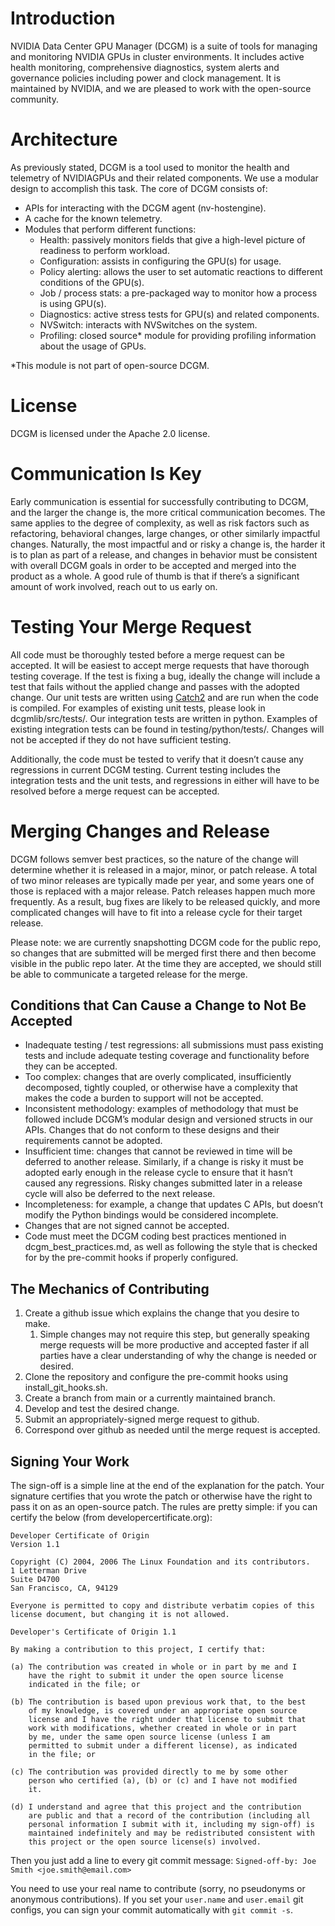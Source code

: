 # Introduction

NVIDIA Data Center GPU Manager (DCGM) is a suite of tools for managing and monitoring NVIDIA GPUs in cluster environments. It includes active health monitoring, comprehensive diagnostics, system alerts and governance policies including power and clock management. It is maintained by NVIDIA, and we are pleased to work with the open-source community.

# Architecture

As previously stated, DCGM is a tool used to monitor the health and telemetry of NVIDIAGPUs and their related components. We use a modular design to accomplish this task. The core of DCGM consists of:
 - APIs for interacting with the DCGM agent (nv-hostengine).
 - A cache for the known telemetry.
 - Modules that perform different functions:
    - Health: passively monitors fields that give a high-level picture of readiness to perform workload.
    - Configuration: assists in configuring the GPU(s) for usage.
    - Policy alerting: allows the user to set automatic reactions to different conditions of the GPU(s).
    - Job / process stats: a pre-packaged way to monitor how a process is using GPU(s).
    - Diagnostics: active stress tests for GPU(s) and related components.
    - NVSwitch: interacts with NVSwitches on the system.
    - Profiling: closed source\* module for providing profiling information about the usage of GPUs.

\*This module is not part of open-source DCGM.

# License

DCGM is licensed under the Apache 2.0 license.

# Communication Is Key

Early communication is essential for successfully contributing to DCGM, and the larger the change is, the more critical communication becomes. The same applies to the degree of complexity, as well as risk factors such as refactoring, behavioral changes, large changes, or other similarly impactful changes. Naturally, the most impactful and or risky a change is, the harder it is to plan as part of a release, and changes in behavior must be consistent with overall DCGM goals in order to be accepted and merged into the product as a whole. A good rule of thumb is that if there’s a significant amount of work involved, reach out to us early on.

# Testing Your Merge Request
All code must be thoroughly tested before a merge request can be accepted. It will be easiest to accept merge requests that have thorough testing coverage. If the test is fixing a bug, ideally the change will include a test that fails without the applied change and passes with the adopted change. Our unit tests are written using [Catch2](https://github.com/catchorg/Catch2) and are run when the code is compiled. For examples of existing unit tests, please look in dcgmlib/src/tests/. Our integration tests are written in python. Examples of existing integration tests can be found in testing/python/tests/. Changes will not be accepted if they do not have sufficient testing.

Additionally, the code must be tested to verify that it doesn’t cause any regressions in current DCGM testing. Current testing includes the integration tests and the unit tests, and regressions in either will have to be resolved before a merge request can be accepted.

# Merging Changes and Release
DCGM follows semver best practices, so the nature of the change will determine whether it is released in a major, minor, or patch release. A total of two minor releases are typically made per year, and some years one of those is replaced with a major release. Patch releases happen much more frequently. As a result, bug fixes are likely to be released quickly, and more complicated changes will have to fit into a release cycle for their target release.

Please note: we are currently snapshotting DCGM code for the public repo, so changes that are submitted will be merged first there and then become visible in the public repo later. At the time they are accepted, we should still be able to communicate a targeted release for the merge.

## Conditions that Can Cause a Change to Not Be Accepted
 - Inadequate testing / test regressions: all submissions must pass existing tests and include adequate testing coverage and functionality before they can be accepted.
 - Too complex: changes that are overly complicated, insufficiently decomposed, tightly coupled, or otherwise have a complexity that makes the code a burden to support will not be accepted.
 - Inconsistent methodology: examples of methodology that must be followed include DCGM’s modular design and versioned structs in our APIs. Changes that do not conform to these designs and their requirements cannot be adopted.
 - Insufficient time: changes that cannot be reviewed in time will be deferred to another release. Similarly, if a change is risky it must be adopted early enough in the release cycle to ensure that it hasn’t caused any regressions. Risky changes submitted later in a release cycle will also be deferred to the next release.
 - Incompleteness: for example, a change that updates C APIs, but doesn’t modify the Python bindings would be considered incomplete.
 - Changes that are not signed cannot be accepted.
 - Code must meet the DCGM coding best practices mentioned in dcgm_best_practices.md, as well as following the style that is checked for by the pre-commit hooks if properly configured. 

## The Mechanics of Contributing
1. Create a github issue which explains the change that you desire to make.
    1. Simple changes may not require this step, but generally speaking merge requests will be more productive and accepted faster if all parties have a clear understanding of why the change is needed or desired.
2. Clone the repository and configure the pre-commit hooks using install_git_hooks.sh.
3. Create a branch from main or a currently maintained branch.
4. Develop and test the desired change.
5. Submit an appropriately-signed merge request to github.
6. Correspond over github as needed until the merge request is accepted.

## Signing Your Work
The sign-off is a simple line at the end of the explanation for the patch. Your signature certifies that you wrote the patch or otherwise have the right to pass it on as an open-source patch. The rules are pretty simple: if you can certify the below (from developercertificate.org):

```
Developer Certificate of Origin
Version 1.1

Copyright (C) 2004, 2006 The Linux Foundation and its contributors.
1 Letterman Drive
Suite D4700
San Francisco, CA, 94129

Everyone is permitted to copy and distribute verbatim copies of this
license document, but changing it is not allowed.

Developer's Certificate of Origin 1.1

By making a contribution to this project, I certify that:

(a) The contribution was created in whole or in part by me and I
    have the right to submit it under the open source license
    indicated in the file; or

(b) The contribution is based upon previous work that, to the best
    of my knowledge, is covered under an appropriate open source
    license and I have the right under that license to submit that
    work with modifications, whether created in whole or in part
    by me, under the same open source license (unless I am
    permitted to submit under a different license), as indicated
    in the file; or

(c) The contribution was provided directly to me by some other
    person who certified (a), (b) or (c) and I have not modified
    it.

(d) I understand and agree that this project and the contribution
    are public and that a record of the contribution (including all
    personal information I submit with it, including my sign-off) is
    maintained indefinitely and may be redistributed consistent with
    this project or the open source license(s) involved.
```

Then you just add a line to every git commit message:
```Signed-off-by: Joe Smith <joe.smith@email.com>```

You need to use your real name to contribute (sorry, no pseudonyms or anonymous contributions).
If you set your `user.name` and `user.email` git configs, you can sign your commit automatically with `git commit -s`.

